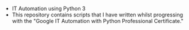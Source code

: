 
* IT Automation using Python 3
* This repository contains scripts that I have written whilst progressing with
  the "Google IT Automation with Python Professional Certificate."


